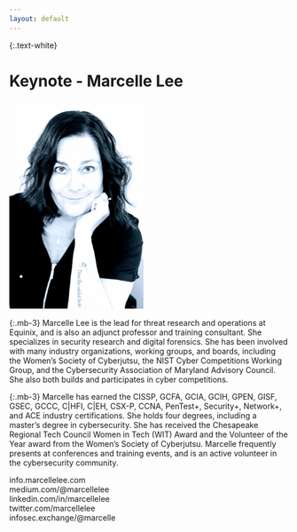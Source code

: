 ```yaml
---
layout: default
---
```


{:.text-white}
# Keynote - Marcelle Lee

<img src="/assets/img/2024-keynote-marcelle-lee.jpg" alt="Marcelle Lee" height="374px" width="242px"/>

{:.mb-3}
Marcelle Lee is the lead for threat research and operations at Equinix, and is also an adjunct professor and training 
consultant.  She specializes in security research and digital forensics. She has been  involved with many industry 
organizations, working groups, and boards, including the Women’s Society of Cyberjutsu, the NIST Cyber Competitions 
Working Group, and the Cybersecurity Association of Maryland Advisory Council.  She also both builds and participates 
in cyber competitions.

{:.mb-3}
Marcelle has earned the CISSP, GCFA, GCIA, GCIH, GPEN, GISF, GSEC, GCCC, C|HFI, C|EH, CSX-P, CCNA, PenTest+, Security+, Network+, and ACE industry certifications.
She holds four degrees, including a master’s degree in cybersecurity. She has received the Chesapeake Regional Tech 
Council Women in Tech (WIT) Award and the Volunteer of the Year award from the Women’s Society of Cyberjutsu. 
Marcelle frequently presents at conferences and training events, and is an active volunteer in the cybersecurity community.


info.marcellelee.com<br/>
medium.com/@marcellelee<br/>
linkedin.com/in/marcellelee<br/>
twitter.com/marcellelee<br/>
infosec.exchange/@marcelle<br/>